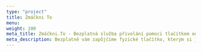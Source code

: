 ```yaml
---
type: "project"
title: Zmáčkni To
menu:
weight: 100
meta_title: Zmáčkni.To - Bezplatná služba přivolání pomoci tlačítkem od HARDWARIO
meta_description: Bezplatně vám zapůjčíme fyzické tlačítko, kterým si jeho uživatel může kdykoliv přivolat pomoc. Tlačítko je bezdrátové, je napájeno z&nbsp;baterií, nepotřebuje vaše připojení k&nbsp;internetu a&nbsp;díky tomu se snadno používá a přenáší. Stisknutím tlačítka se odešle přednastavená zpráva na určená telefonní čísla.
---
```

